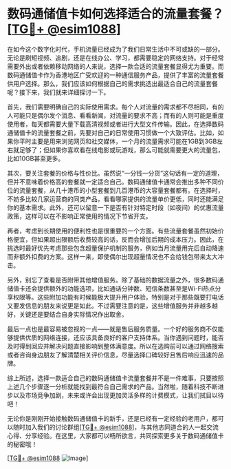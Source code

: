 # 数码通储值卡如何选择适合的流量套餐？[[TG💪+ @esim1088](https://t.me/s/esim1088)]

在如今这个数字化时代，手机流量已经成为了我们日常生活中不可或缺的一部分。无论是刷短视频、追剧，还是在线办公、学习，都需要稳定的网络支持。对于经常需要外出或者依赖移动网络的人来说，选择一款合适的流量套餐显得尤为重要。而数码通储值卡作为香港地区广受欢迎的一种通信服务产品，提供了丰富的流量套餐供用户选择。那么，我们应该如何根据自己的需求挑选出最适合自己的流量套餐呢？接下来，我们就来详细探讨一下。

首先，我们需要明确自己的实际使用需求。每个人对流量的需求都不尽相同，有的人可能只是偶尔发个消息、看看新闻，对流量的要求不高；而有的人则可能是重度使用者，每天都需要大量下载高清视频或者进行大型文件传输。因此，在选择数码通储值卡的流量套餐之前，先要对自己的日常使用习惯做一个大致评估。比如，如果你平时主要是用来浏览网页和社交媒体，一个月的流量需求可能在1GB到3GB左右就足够了；但如果你喜欢看在线电影或玩游戏，那么可能就需要更大的流量包，比如10GB甚至更多。

其次，要关注套餐的价格与性价比。虽然说“一分钱一分货”这句话有一定的道理，但并不意味着价格高的套餐就一定适合自己。数码通储值卡通常会推出多种不同价位的流量套餐，从几十港币的小型套餐到几百港币的大容量套餐都有。在选择时，不妨多比较几家运营商的同类产品，看看哪家提供的流量单价更低，同时还能满足你的基本需求。此外，还可以留意一下是否有针对特定时段（如夜间）的优惠流量政策，这样可以在不影响正常使用的情况下节省开支。

再者，考虑到长期使用的便利性也是很重要的一个方面。有些流量套餐虽然初始价格便宜，但如果超出限额后收费较高的话，反而会增加后期的成本压力。因此，在挑选时最好优先考虑那些包含超量保护机制的服务，例如当月流量用完后自动降速而非额外扣费的方案。这样一来，即使偶尔出现超量情况也不会给钱包带来太大冲击。

另外，别忘了查看是否附带其他增值服务。除了基础的数据流量之外，很多数码通储值卡还会提供额外的功能选项，比如通话分钟数、短信条数甚至是Wi-Fi热点分享权限等。这些附加功能有时候能极大提升用户体验，特别是对于那些既要打电话又要发信息的朋友来说更是如此。不过需要注意的是，这些增值服务并非越多越好，关键还是要结合自身实际情况作出取舍。

最后一点也是最容易被忽视的一点——就是售后服务质量。一个好的服务商不仅能够提供优质的网络连接，还应该具备良好的客户支持体系。当你遇到问题时，能否及时得到回应并解决问题直接影响到整体满意度。所以在选购前可以通过网络搜索或者咨询身边朋友了解清楚相关评价信息，尽量选择口碑较好且售后响应迅速的品牌。

综上所述，选择一款适合自己的数码通储值卡流量套餐并不是一件难事，只要按照上述几个步骤逐一分析就能找到最符合自己需求的产品。当然啦，随着科技不断进步以及市场竞争加剧，未来或许会出现更加灵活多样的计费模式，让我们拭目以待吧！

无论你是刚刚开始接触数码通储值卡的新手，还是已经有一定经验的老用户，都可以随时加入我们的讨论群组[[TG💪+ @esim1088](https://t.me/s/esim1088)]，与其他志同道合的人一起交流心得、分享经验。在这里，大家都可以畅所欲言，共同探索更多关于数码通储值卡的秘密哦！

[[TG💪+ @esim1088](https://t.me/s/esim1088) ![Image](https://i.postimg.cc/4NQfJmqS/Snipaste-2025-05-13-00-14-12.png)]